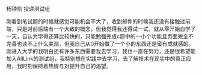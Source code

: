 杨钟凯 投递测试组

刚看到笔试题的时候就感觉可能机会不大了，收到邮件的时候我还没有接触过前端，只是对前后端有一个大致的概念，但我觉得我还得试一试，就从零开始自学了一天，自认为学得还算比较快的，只能勉强完成c题中的一小个功能且页面完全不完善也谈不上什么美观，但我自己从0开始做了一个小的东西还是蛮有成就感的。刚进入大学的我明白还有许多东西需要我去学习，我也一直在努力，还是很希望能加入AllLink的测试组，我特别想在实践中去学习，去了解技术在现实中的真正应用，我时刻保持着热情与对提升自己的渴望。
